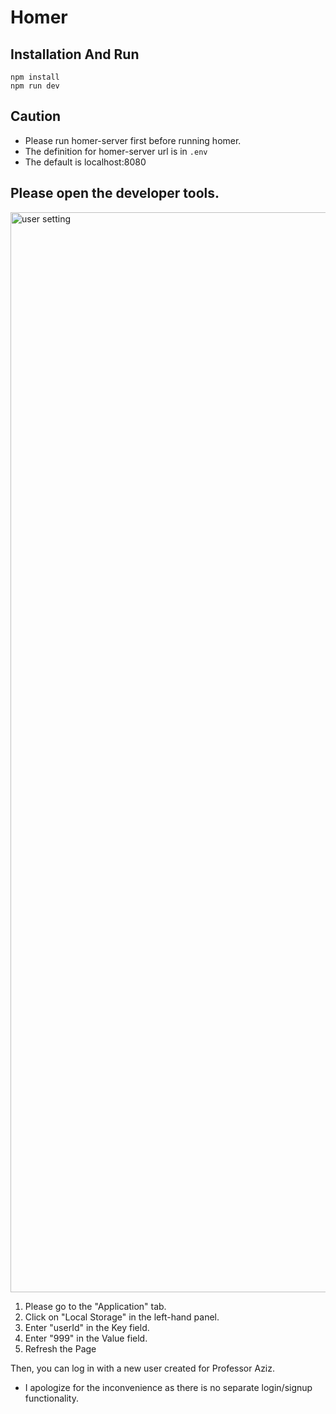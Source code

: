 # Homer

## Installation And Run

```
npm install
npm run dev
```

## Caution 
- Please run homer-server first before running homer.
- The definition for homer-server url is in `.env`
- The default is localhost:8080

## Please open the developer tools.

<img width="1728" alt="user setting" src="https://github.com/Baseball-Homer/homer_client/assets/128073698/3543a36c-72f4-4be7-9f69-f819726c08be">

1. Please go to the "Application" tab.
2. Click on "Local Storage" in the left-hand panel.
3. Enter "userId" in the Key field.
4. Enter "999" in the Value field.
5. Refresh the Page

Then, you can log in with a new user created for Professor Aziz.

* I apologize for the inconvenience as there is no separate login/signup functionality.



